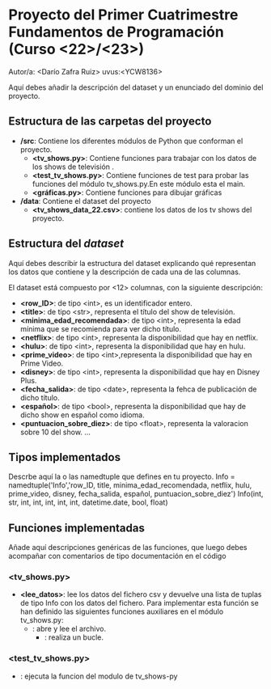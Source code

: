 # Proyecto del Primer Cuatrimestre Fundamentos de Programación (Curso  \<22\>/\<23\>)
Autor/a: \<Darío Zafra Ruiz\>   uvus:\<YCW8136\>

Aquí debes añadir la descripción del dataset y un enunciado del dominio del proyecto.


## Estructura de las carpetas del proyecto

* **/src**: Contiene los diferentes módulos de Python que conforman el proyecto.
  * **\<tv_shows.py\>**: Contiene funciones para trabajar con los datos de los shows de televisión .
  * **\<test_tv_shows.py\>**: Contiene funciones de test para probar las funciones del módulo tv_shows.py.En este módulo esta el main.
  * **\<gráficas.py\>**: Contiene funciones para dibujar gráficas
* **/data**: Contiene el dataset del proyecto
    * **\<tv_shows_data_22.csv\>**: contiene los datos de los tv shows del proyecto.
    
## Estructura del *dataset*

Aquí debes describir la estructura del dataset explicando qué representan los datos que contiene y la descripción de cada una de las columnas.

El dataset está compuesto por \<12\> columnas, con la siguiente descripción:

* **\<row_ID>**: de tipo \<int\>, es un identificador entero. 
* **\<title>**: de tipo \<str\>, representa el título del show de televisión.
* **\<minima_edad_recomendada>**: de tipo \<int\>, representa la edad mínima que se recomienda para ver dicho título.
* **\<netflix>**: de tipo \<int\>, representa la disponibilidad que hay en netflix.
* **\<hulu>**: de tipo \<int\>, representa la disponibilidad que hay en hulu.
* **\<prime_video>**: de tipo \<int\>,representa la disponibilidad que hay en Prime Video.
* **\<disney>**: de tipo \<int\>, representa la disponibilidad que hay en Disney Plus.
* **\<fecha_salida>**: de tipo \<date\>, representa la fehca de publicación de dicho título.
* **\<español>**: de tipo \<bool\>, representa la disponibilidad que hay de dicho show en español como idioma.
* **\<puntuacion_sobre_diez>**: de tipo \<float\>, representa la valoracion sobre 10 del show.
...

## Tipos implementados

Descrbe aquí la o las namedtuple que defines en tu proyecto.
Info = namedtuple('Info','row_ID, title, minima_edad_recomendada, netflix, hulu, prime_video, disney, fecha_salida, español, puntuacion_sobre_diez')
Info(int, str, int, int, int, int, int, datetime.date, bool, float)

## Funciones implementadas
Añade aquí descripciones genéricas de las funciones, que luego debes acompañar con comentarios de tipo documentación en el código

### \<tv_shows.py\>

* **<lee_datos>**: lee los datos del fichero csv y devuelve una lista de tuplas de tipo Info con los datos del fichero. Para implementar esta función se han definido las siguientes funciones auxiliares en el módulo tv_shows.py:
  * **<with open >**: abre y lee el archivo.
    * **<for in >**: realiza un bucle.

### \<test_tv_shows.py\>

* **<main>**: ejecuta la funcion del modulo de tv_shows-py
